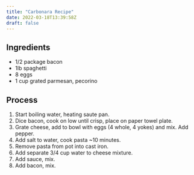 ```yaml
---
title: "Carbonara Recipe"
date: 2022-03-18T13:39:58Z
draft: false
---
```


## Ingredients

* 1/2 package bacon
* 1lb spaghetti
* 8 eggs
* 1 cup grated parmesan, pecorino

## Process

1. Start boiling water, heating saute pan.
2. Dice bacon, cook on low until crisp, place on paper towel plate.
3. Grate cheese, add to bowl with eggs (4 whole, 4 yokes) and mix. Add pepper.
4. Add salt to water, cook pasta ~10 minutes.
5. Remove pasta from pot into cast iron.
6. Add separate 3/4 cup water to cheese mixture.
7. Add sauce, mix.
8. Add bacon, mix.


